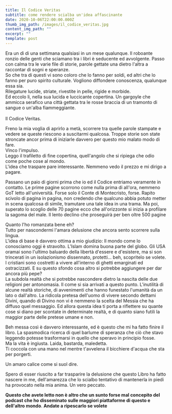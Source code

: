 ```yaml
---
title: Il Codice Veritas
subtitle: come rendere scialba un'idea affascinante
date: 2020-10-06T22:00:00.000Z
thumb_img_path: /images/il_codice_veritas.jpg
content_img_path: ""
excerpt: ""
template: post
---
```

<!--StartFragment-->

<!-- wp:paragraph -->

Era un dì di una settimana qualsiasi in un mese qualunque. Il roboante ronzio delle genti che sciamano tra i libri è seducente ed avvolgente. Passo con calma tra le varie file di storie, parole gettate una dietro l'altra a raccontar di sogni e speranze.\
So che tra di questi vi sono coloro che lo fanno per soldi, ed altri che lo fanno per puro spirito culturale. Vogliono diffondere conoscenza, qualunque essa sia.\
Rilegature lucide, striate, rivestite in pelle, rigide e morbide.\
Ed eccolo li, nella sua lucida e luccicante copertina. Un gargoyle che ammicca serafico una città gettata tra le rosse braccia di un tramonto di sangue o un'alba fiammeggiante.\
\
Il Codice Veritas.

<!-- /wp:paragraph -->

<!-- wp:paragraph -->

Freno la mia voglia di aprirlo a metà, scorrere tra quelle parole stampate e vedere se queste riescono a suscitarmi qualcosa. Troppe storie son state stroncate ancor prima di iniziarle davvero per questo mio malato modo di fare.\
Vinco l'impulso.\
Leggo il trafiletto di fine copertina, quell'angolo che si ripiega che odio come poche cose al mondo.\
L'idea che traspare pare interessante. Nemmeno vedo il prezzo e mi dirigo a pagare.

<!-- /wp:paragraph -->

<!-- wp:paragraph -->

Passano un paio di giorni prima che io ed il Codice entriamo veramente in contatto. Le prime pagine scorrono come nulla prima di all'ora, nemmeno GoT letto all'università. Forse solo il Conte di Montecristo, forse. Rapito scivolo di pagina in pagina, non credendo che qualcuno abbia potuto metter in scena qualcosa di simile, tramutare una tale idea in una trama. Ma poi, superato lo scoglio delle 70 pagine ecco che all'orizzonte si inizia a profilare la sagoma del male. Il lento declino che proseguirà per ben oltre 500 pagine

<!-- /wp:paragraph -->

<!-- wp:paragraph -->

Quanto l'ho romanzata bene eh?\
Tutto per nascondermi l'amara delusione che ancora sento scorrere sulla lingua.\
L'idea di base è davvero ottima a mio giudizio: Il mondo come lo conosciamo oggi è stravolto. L'Islam domina buona parte del globo. Gli USA oramai sono l'ultimo baluardo della libertà d'essere e d'esistere, ma si son trincerati in un isolazionismo dissennato, protetti... beh, scopritelo se volete. I cristiani sono costretti a vivere all'interno di ghetti emarginati ed ostracizzati. E su questo sfondo cosa altro si potrebbe aggiungere per dar ancora più pepe?\
La subdola realtà che si potrebbe nascondere dietro la nascita delle due religioni per antonomasia. Il come si sia arrivati a questo punto. L'inutilità di alcune realtà storiche, di avvenimenti che hanno funestato l'umanità da un lato o dall'altro. La ridicola pretesa dell'uomo di vivere secondo dettami Divini, quando di Divino non vi è nemmeno la scelta del Messia che ha diffuso quel messaggio. Ed allora questa idea ti porta a riflettere su quante cose si diano per scontate in determinate realtà, e di quanto siano futili la maggior parte delle pretese umane e non.

<!-- /wp:paragraph -->

<!-- wp:paragraph -->

Beh messa così è davvero interessante, ed è questo che mi ha fatto finire il libro. La spasmodica ricerca di quel barlume di speranza che ciò che stavo leggendo potesse trasformarsi in quello che speravo in principio fosse.\
Ma la vita è ingiusta. Laida, bastarda, maledetta.\
Ti coccola con una mano nel mentre t'avvelena il bicchiere d'acqua che sta per porgerti.

<!-- /wp:paragraph -->

<!-- wp:paragraph -->

Un amaro calice come si suol dire.

<!-- /wp:paragraph -->

<!-- wp:paragraph -->

Spero di esser riuscito a far trasparire la delusione che questo Libro ha fatto nascere in me, dell'amarezza che lo scialbo tentativo di mantenerla in piedi ha provocato nella mia anima. Un vero peccato.

<!-- /wp:paragraph -->

<!-- wp:paragraph -->

**Questo che avete letto non è altro che un sunto forse mal concepito del podcast che ho disseminato sulle maggiori piattaforme di questo e dell'altro mondo**. **Andate a ripescarlo se volete**

<!-- /wp:paragraph -->

<!--EndFragment-->
